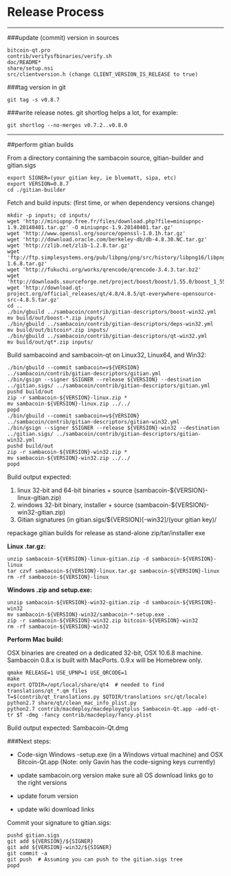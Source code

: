 Release Process
====================

* * *

###update (commit) version in sources


	bitcoin-qt.pro
	contrib/verifysfbinaries/verify.sh
	doc/README*
	share/setup.nsi
	src/clientversion.h (change CLIENT_VERSION_IS_RELEASE to true)

###tag version in git

	git tag -s v0.8.7

###write release notes. git shortlog helps a lot, for example:

	git shortlog --no-merges v0.7.2..v0.8.0

* * *

##perform gitian builds

 From a directory containing the sambacoin source, gitian-builder and gitian.sigs
  
	export SIGNER=(your gitian key, ie bluematt, sipa, etc)
	export VERSION=0.8.7
	cd ./gitian-builder

 Fetch and build inputs: (first time, or when dependency versions change)

	mkdir -p inputs; cd inputs/
	wget 'http://miniupnp.free.fr/files/download.php?file=miniupnpc-1.9.20140401.tar.gz' -O miniupnpc-1.9.20140401.tar.gz'
	wget 'http://www.openssl.org/source/openssl-1.0.1h.tar.gz'
	wget 'http://download.oracle.com/berkeley-db/db-4.8.30.NC.tar.gz'
	wget 'http://zlib.net/zlib-1.2.8.tar.gz'
	wget 'ftp://ftp.simplesystems.org/pub/libpng/png/src/history/libpng16/libpng-1.6.8.tar.gz'
	wget 'http://fukuchi.org/works/qrencode/qrencode-3.4.3.tar.bz2'
	wget 'http://downloads.sourceforge.net/project/boost/boost/1.55.0/boost_1_55_0.tar.bz2'
	wget 'http://download.qt-project.org/official_releases/qt/4.8/4.8.5/qt-everywhere-opensource-src-4.8.5.tar.gz'
	cd ..
	./bin/gbuild ../sambacoin/contrib/gitian-descriptors/boost-win32.yml
	mv build/out/boost-*.zip inputs/
	./bin/gbuild ../sambacoin/contrib/gitian-descriptors/deps-win32.yml
	mv build/out/bitcoin*.zip inputs/
	./bin/gbuild ../sambacoin/contrib/gitian-descriptors/qt-win32.yml
	mv build/out/qt*.zip inputs/

 Build sambacoind and sambacoin-qt on Linux32, Linux64, and Win32:
  
	./bin/gbuild --commit sambacoin=v${VERSION} ../sambacoin/contrib/gitian-descriptors/gitian.yml
	./bin/gsign --signer $SIGNER --release ${VERSION} --destination ../gitian.sigs/ ../sambacoin/contrib/gitian-descriptors/gitian.yml
	pushd build/out
	zip -r sambacoin-${VERSION}-linux.zip *
	mv sambacoin-${VERSION}-linux.zip ../../
	popd
	./bin/gbuild --commit sambacoin=v${VERSION} ../sambacoin/contrib/gitian-descriptors/gitian-win32.yml
	./bin/gsign --signer $SIGNER --release ${VERSION}-win32 --destination ../gitian.sigs/ ../sambacoin/contrib/gitian-descriptors/gitian-win32.yml
	pushd build/out
	zip -r sambacoin-${VERSION}-win32.zip *
	mv sambacoin-${VERSION}-win32.zip ../../
	popd

  Build output expected:

  1. linux 32-bit and 64-bit binaries + source (sambacoin-${VERSION}-linux-gitian.zip)
  2. windows 32-bit binary, installer + source (sambacoin-${VERSION}-win32-gitian.zip)
  3. Gitian signatures (in gitian.sigs/${VERSION}[-win32]/(your gitian key)/

repackage gitian builds for release as stand-alone zip/tar/installer exe

**Linux .tar.gz:**

	unzip sambacoin-${VERSION}-linux-gitian.zip -d sambacoin-${VERSION}-linux
	tar czvf sambacoin-${VERSION}-linux.tar.gz sambacoin-${VERSION}-linux
	rm -rf sambacoin-${VERSION}-linux

**Windows .zip and setup.exe:**

	unzip sambacoin-${VERSION}-win32-gitian.zip -d sambacoin-${VERSION}-win32
	mv sambacoin-${VERSION}-win32/sambacoin-*-setup.exe .
	zip -r sambacoin-${VERSION}-win32.zip bitcoin-${VERSION}-win32
	rm -rf sambacoin-${VERSION}-win32

**Perform Mac build:**

  OSX binaries are created on a dedicated 32-bit, OSX 10.6.8 machine.
  Sambacoin 0.8.x is built with MacPorts.  0.9.x will be Homebrew only.

	qmake RELEASE=1 USE_UPNP=1 USE_QRCODE=1
	make
	export QTDIR=/opt/local/share/qt4  # needed to find translations/qt_*.qm files
	T=$(contrib/qt_translations.py $QTDIR/translations src/qt/locale)
	python2.7 share/qt/clean_mac_info_plist.py
	python2.7 contrib/macdeploy/macdeployqtplus Sambacoin-Qt.app -add-qt-tr $T -dmg -fancy contrib/macdeploy/fancy.plist

 Build output expected: Sambacoin-Qt.dmg

###Next steps:

* Code-sign Windows -setup.exe (in a Windows virtual machine) and
  OSX Bitcoin-Qt.app (Note: only Gavin has the code-signing keys currently)

* update sambacoin.org version
  make sure all OS download links go to the right versions

* update forum version

* update wiki download links

Commit your signature to gitian.sigs:

	pushd gitian.sigs
	git add ${VERSION}/${SIGNER}
	git add ${VERSION}-win32/${SIGNER}
	git commit -a
	git push  # Assuming you can push to the gitian.sigs tree
	popd

